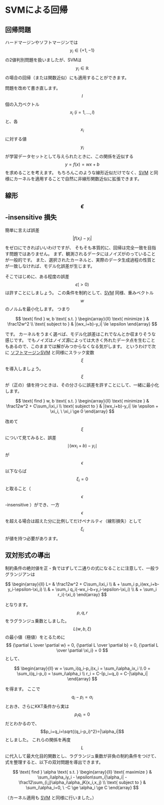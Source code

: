 # SVMによる回帰

## 回帰問題

ハードマージンやソフトマージンでは $$y_i\in\{+1,-1\}$$ の2値判別問題を扱いましたが、SVMは $$y_i\in \mathbb R$$ の場合の回帰（または関数近似）にも適用することができます。

問題を改めて書き直します。
$$l$$ 個の入力ベクトル $$ x_i \ (i=1,\ldots,l) $$ と、各 $$x_i$$ に対する値 $$y_i$$ が学習データセットとして与えられたときに、この関係を近似する $$y=f(x)=wx+b$$ を求めることを考えます。
もちろんこのような線形近似だけでなく、[SVM](SVM) と同様にカーネルを適用することで自然に非線形関数近似に拡張できます。

## 線形 $$\epsilon$$-insensitive 損失

簡単に言えば誤差 $$|f(x_i)-y_i|$$ をゼロにできればいいわけですが、
そもそも本質的に、回帰は完全一致を目指す問題ではありません。
まず、観測されるデータにはノイズがのっていることが一般的です。
また、選択されたカーネルと、実際のデータ生成過程の性質とが一致しなければ、モデル化誤差が生じます。

そこではじめに、ある程度の誤差 $$\epsilon(>0)$$ は許すことにしましょう。
この条件を制約として、[SVM](SVM) 同様、重みベクトル $$w$$ のノルムを最小化します。
つまり

$$
\text{ find } w, b \text{ s.t. }
\begin{array}{ll}
\text{ minimize }
& \frac12w^2 \\
\text{ subject to }
& |(wx_i+b)-y_i| \le \epsilon
\end{array}
$$

です。
カーネルをうまく選べば、モデル化誤差はこれでなんとか収まりそうな感じです。
でもノイズはノイズ源によっては大きく外れたデータ点を生むこともあるので、このままでは解がみつからなくなる気がします。
というわけで次に [ソフトマージンSVM](SoftMarginSVM) と同様にスラック変数 $$\xi$$ を導入しましょう。
$$\xi$$ が（正の）値を持つときは、その分さらに誤差を許すことにして、一緒に最小化します。

$$
\text{ find } w, b \text{ s.t. }
\begin{array}{ll}
\text{ minimize }
& \frac12w^2 + C\sum_i\xi_i \\
\text{ subject to }
& |(wx_i+b)-y_i| \le \epsilon + \xi_i, \ \xi_i \ge 0
\end{array}
$$

改めて $$\xi$$ について見てみると、誤差 $$\mid(wx_i+b)-y_i\mid$$ が $$\epsilon$$ 以下ならば $$\xi_i=0$$ と取ること（ $$\epsilon$$-insensitive ）ができ、一方 $$\epsilon$$ を超える場合は超えた分に比例してだけペナルティ（線形損失）として $$\xi_i$$ が値を持つ必要があります。

## 双対形式の導出

制約条件の絶対値を正・負ではずして二通りの式になることに注意して、一般ラグランジアンは

$$
\begin{array}{ll}
L=
& \frac12w^2 + C\sum_i\xi_i \\
& + \sum_i p_i(wx_i+b-y_i-\epsilon-\xi_i) \\
& + \sum_i q_i(-wx_i-b+y_i-\epsilon-\xi_i) \\
& + \sum_i r_i(-\xi_i)
\end{array}
$$

となります。
$$p,q,r$$ をラグランジュ乗数としました。
$$L(w,b,\xi)$$ の最小値（極値）をとるために
$$ {\partial L \over \partial w} = 0,
   {\partial L \over \partial b} = 0,
   {\partial L \over \partial \xi_i} = 0 $$
として、

$$
\begin{array}{ll}
w = \sum_i(q_i-p_i)x_i = \sum_i\alpha_ix_i \\
0 = \sum_i(q_i-p_i) = \sum_i\alpha_i  \\
r_i = C-(p_i+q_i) = C-|\alpha_i|
\end{array}
$$

を得ます。
ここで $$q_i-p_i=\alpha_i$$ とおき、さらにKKT条件から実は $$p_iq_i=0$$ だとわかるので、 $$p_i+q_i=\sqrt{(q_i-p_i)^2}=|\alpha_i|$$ としました。
これらの関係を再度 $$L$$ に代入して最大化目的関数とし、ラグランジュ乗数が非負の制約条件をつけて、式を整理すると、以下の双対問題を導出できます。

$$
\text{ find } \alpha \text{ s.t. }
\begin{array}{ll}
\text{ maximize }
& \sum_i\alpha_iy_i -
  \epsilon\sum_i|\alpha_i| -
  \frac12\sum_{i,j}\alpha_i\alpha_jK(x_i,x_j)  \\
\text{ subject to }
& \sum_i\alpha_i=0, \ -C \ge \alpha_i \ge C
\end{array}
$$

（カーネル適用も [SVM](SVM) と同様に行いました。）
